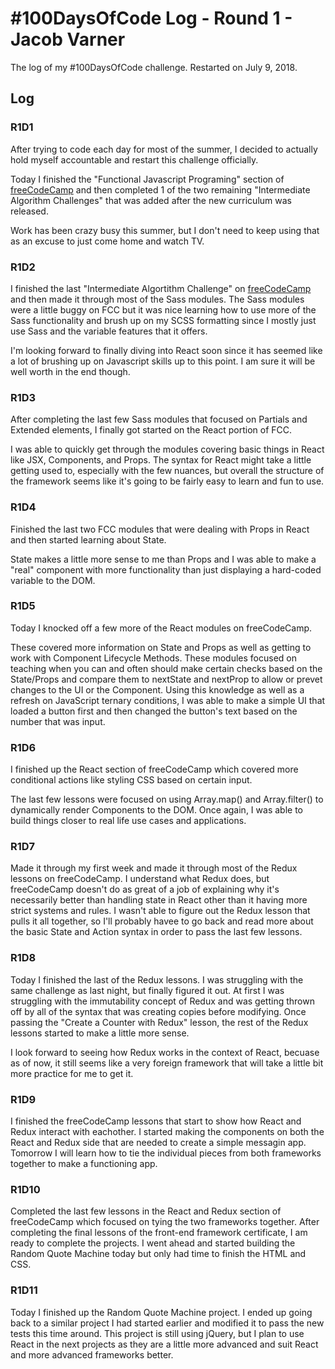 # #100DaysOfCode Log - Round 1 - Jacob Varner

The log of my #100DaysOfCode challenge. Restarted on July 9, 2018.

## Log

### R1D1
After trying to code each day for most of the summer, I decided to actually hold myself accountable and restart this challenge officially.

Today I finished the "Functional Javascript Programing" section of [freeCodeCamp](https://www.freecodecamp.org) and then completed 1 of the two remaining "Intermediate Algorithm Challenges" that was added after the new curriculum was released.

Work has been crazy busy this summer, but I don't need to keep using that as an excuse to just come home and watch TV.

### R1D2

I finished the last "Intermediate Algortithm Challenge" on [freeCodeCamp](https://www.freecodecamp.org) and then made it through most of the Sass modules. The Sass modules were a little buggy on FCC but it was nice learning how to use more of the Sass functionality and brush up on my SCSS formatting since I mostly just use Sass and the variable features that it offers.

I'm looking forward to finally diving into React soon since it has seemed like a lot of brushing up on Javascript skills up to this point. I am sure it will be well worth in the end though.

### R1D3

After completing the last few Sass modules that focused on Partials and Extended elements, I finally got started on the React portion of FCC.

I was able to quickly get through the modules covering basic things in React like JSX, Components, and Props. The syntax for React might take a little getting used to, especially with the few nuances, but overall the structure of the framework seems like it's going to be fairly easy to learn and fun to use.

### R1D4

Finished the last two FCC modules that were dealing with Props in React and then started learning about State.

State makes a little more sense to me than Props and I was able to make a "real" component with more functionality than just displaying a hard-coded variable to the DOM.

### R1D5

Today I knocked off a few more of the React modules on freeCodeCamp.

These covered more information on State and Props as well as getting to work with Component Lifecycle Methods. These modules focused on teaching when you can and often should make certain checks based on the State/Props and compare them to nextState and nextProp to allow or prevet changes to the UI or the Component. Using this knowledge as well as a refresh on JavaScript ternary conditions, I was able to make a simple UI that loaded a button first and then changed the button's text based on the number that was input.

### R1D6

I finished up the React section of freeCodeCamp which covered more conditional actions like styling CSS based on certain input.

The last few lessons were focused on using Array.map() and Array.filter() to dynamically render Components to the DOM. Once again, I was able to build things closer to real life use cases and applications.

### R1D7

Made it through my first week and made it through most of the Redux lessons on freeCodeCamp. I understand what Redux does, but freeCodeCamp doesn't do as great of a job of explaining why it's necessarily better than handling state in React other than it having more strict systems and rules. I wasn't able to figure out the Redux lesson that pulls it all together, so I'll probably havee to go back and read more about the basic State and Action syntax in order to pass the last few lessons.

### R1D8

Today I finished the last of the Redux lessons. I was struggling with the same challenge as last night, but finally figured it out. At first I was struggling with the immutability concept of Redux and was getting thrown off by all of the syntax that was creating copies before modifying. Once passing the "Create a Counter with Redux" lesson, the rest of the Redux lessons started to make a little more sense.

I look forward to seeing how Redux works in the context of React, becuase as of now, it still seems like a very foreign framework that will take a little bit more practice for me to get it.

### R1D9

I finished the freeCodeCamp lessons that start to show how React and Redux interact with eachother. I started making the components on both the React and Redux side that are needed to create a simple messagin app. Tomorrow I will learn how to tie the individual pieces from both frameworks together to make a functioning app.

### R1D10

Completed the last few lessons in the React and Redux section of freeCodeCamp which focused on tying the two frameworks together. After completing the final lessons of the front-end framework certificate, I am ready to complete the projects. I went ahead and started building the Random Quote Machine today but only had time to finish the HTML and CSS.

### R1D11

Today I finished up the Random Quote Machine project. I ended up going back to a similar project I had started earlier and modified it to pass the new tests this time around. This project is still using jQuery, but I plan to use React in the next projects as they are a little more advanced and suit React and more advanced frameworks better.
